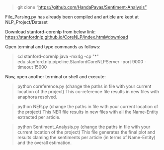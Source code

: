 
> git clone “https://github.com/HandaPavas/Sentiment-Analysis”

File_Parsing.py has already been compiled and article are kept at NLP_Project/Dataset

Download stanford-corenlp from below link:
https://stanfordnlp.github.io/CoreNLP/index.html#download

Open terminal and type commands as follows:
> cd stanford-corenlp
>java -mx4g -cp "*" edu.stanford.nlp.pipeline.StanfordCoreNLPServer -port 9000 -timeout 15000

Now, open another terminal or shell and execute:
> python coreference.py (change the paths in file with your current location of the project)
This co-reference file results in new files with anaphora resolved.

> python NER.py (change the paths in file with your current location of the project)
This NER file results in new files with all the Name-Entity extracted per article.

> python Sentiment_Analysis.py (change the paths in file with your current location of the project)
This file generates the final plot and results claming the sentiments per article (in terms of Name-Entity) and the overall estimation.
